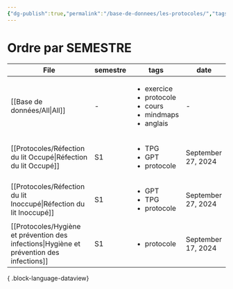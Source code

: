 ```yaml
---
{"dg-publish":true,"permalink":"/base-de-donnees/les-protocoles/","tags":["dataview"],"noteIcon":"2"}
---
```


# Ordre par SEMESTRE
| File                                                                                         | semestre | tags                                                                                        | date               |
| -------------------------------------------------------------------------------------------- | -------- | ------------------------------------------------------------------------------------------- | ------------------ |
| [[Base de données/All\|All]]                                                              | \-       | <ul><li>exercice</li><li>protocole</li><li>cours</li><li>mindmaps</li><li>anglais</li></ul> | \-                 |
| [[Protocoles/Réfection du lit Occupé\|Réfection du lit Occupé]]                           | S1       | <ul><li>TPG</li><li>GPT</li><li>protocole</li></ul>                                         | September 27, 2024 |
| [[Protocoles/Réfection du lit Inoccupé\|Réfection du lit Inoccupé]]                       | S1       | <ul><li>GPT</li><li>TPG</li><li>protocole</li></ul>                                         | September 27, 2024 |
| [[Protocoles/Hygiène et prévention des infections\|Hygiène et prévention des infections]] | S1       | <ul><li>protocole</li></ul>                                                                 | September 17, 2024 |

{ .block-language-dataview}

